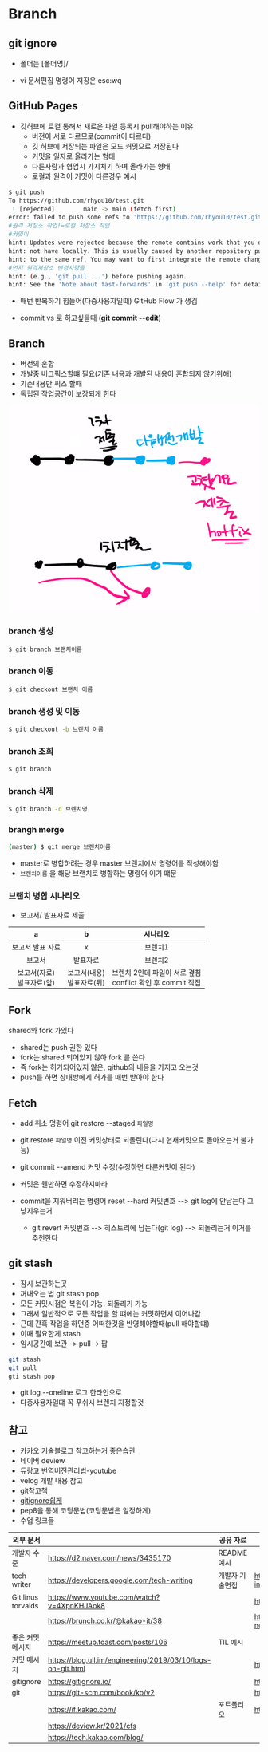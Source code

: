 # Branch

## git ignore

- 폴더는 [폴더명]/

- vi 문서편집 명령어 저장은 esc:wq



## GitHub Pages

- 깃허브에 로컬 통해서 새로운 파일 등록시 pull해야하는 이유
  - 버전이 서로 다르므로(commit이 다르다)
  - 깃 허브에 저장되는 파일은 모드 커밋으로 저장된다
  - 커밋을  일자로 올라가는 형태
  - 다른사람과 협업시 가지치기 하며 올라가는 형태
  - 로컬과 원격이 커밋이 다른경우 예시

```bash
$ git push
To https://github.com/rhyou10/test.git
 ! [rejected]        main -> main (fetch first)
error: failed to push some refs to 'https://github.com/rhyou10/test.git'
#원격 저장소 작업!=로컬 저장소 작업
#커밋이
hint: Updates were rejected because the remote contains work that you do
hint: not have locally. This is usually caused by another repository pushing
hint: to the same ref. You may want to first integrate the remote changes
#먼저 원격저장소 변경사항을 
hint: (e.g., 'git pull ...') before pushing again.
hint: See the 'Note about fast-forwards' in 'git push --help' for details.
```

- 매번 반복하기 힘들어(다중사용자일떄)  GitHub Flow 가 생김

- commit vs 로 하고싶을때 (**git commit --edit**)



## Branch

- 버전의 혼합
- 개발중 버그픽스할떄 필요(기존 내용과 개발된 내용이 혼합되지 않기위해)
- 기존내용만 픽스 할때
- 독립된 작업공간이 보장되게 한다

![image-20210810113008029](md-images/image-20210810113008029.png)

### branch 생성

```bash
$ git branch 브랜치이름
```

### branch 이동

```bash
$ git checkout 브랜치 이름
```

### branch 생성 및 이동

```bash
$ git checkout -b 브랜치 이름
```

### branch 조회

```bash
$ git branch
```

### branch 삭제

```bash
$ git branch -d 브렌치명
```



### brangh merge

```bash
(master) $ git merge 브랜치이름 
```

- master로 병합하려는 경우 master 브랜치에서 명령어를 작성해야함
- `브랜치이름` 을 해당 브랜치로 병합하는 명령어 이기 떄문

### 브랜치 병합 시나리오

- 보고서/ 발표자료 제출

|               a                |               b                |                           시나리오                           |
| :----------------------------: | :----------------------------: | :----------------------------------------------------------: |
|        보고서 발표 자료        |               x                |                           브렌치1                            |
|             보고서             |            발표자료            |                           브렌치2                            |
| 보고서(자료)<br />발표자료(앞) | 보고서(내용)<br />발표자료(뒤) | 브렌치 2인데 파일이 서로 곂침<br />conflict 확인 후 commit 직접 |

## Fork

shared와 fork 가있다

- shared는 push 권한 있다
- fork는 shared 되어있지 않아 fork 를 쓴다
- 즉 fork는 허가되어있지 않은, github의 내용을 가지고 오는것
- push를 하면 상대방에게 허가를 매번 받아야 한다



##  Fetch

- add 취소 명령어 git restore --staged `파일명`

- git restore `파일명` 이전 커밋상태로 되돌린다(다시 현재커밋으로 돌아오는거 불가능)
- git commit --amend 커밋 수정(수정하면 다른커밋이 된다)
- 커밋은 웬만하면 수정하지마라
- commit을 지워버리는 명령어 reset --hard 커밋번호 --> git log에 안남는다 그냥지우는거
  - git revert 커밋번호 -->  히스토리에 남는다(git log) --> 되돌리는거 이거를 추천한다



## git stash

- 잠시 보관하는곳
- 꺼내오는 법 git stash pop
- 모든 커밋시점은 복원이 가능. 되돌리기 가능
- 그래서 일반적으로 모든 작업을 할 떄에는 커밋하면서 이어나감
- 근데 간혹 작업을 하던중 어떠한것을 반영해야할때(pull 해야할떄)
- 이때 필요한게 stash
- 임시공간에 보관 -> pull -> 팝

~~~bash
git stash
git pull
gti stash pop
~~~

- git log --oneline 로그 한라인으로
- 다중사용자일떄 꼭 푸쉬시 브렌치 지정할것



## 참고

- 카카오 기술블로그 참고하는거 좋은습관
- 네이버 deview
- 듀랑고 번역버전관리법-youtube
- velog 개발 내용 참고
- [git참고책](https://git-scm.com/book/ko/v2)
- [gitignore쉽게](https://www.toptal.com/developers/gitignore)
- pep8을 통해 코딩문법(코딩문법은 일정하게)
- 수업 링크들

| 외부 문서          |                                                             | 공유 자료       |                                                         |
| ------------------ | ----------------------------------------------------------- | --------------- | ------------------------------------------------------- |
| 개발자 수준        | https://d2.naver.com/news/3435170                           | README 예시     |                                                         |
| tech writer        | https://developers.google.com/tech-writing                  | 개발자 기술면접 | https://github.com/gyoogle/tech-interview-for-developer |
| Git linus torvalds | https://www.youtube.com/watch?v=4XpnKHJAok8                 |                 | https://github.com/tensorflow/tensorflow                |
|                    | https://brunch.co.kr/@kakao-it/38                           |                 | https://github.com/krta2/awesome-nonsan                 |
| 좋은 커밋메시지    | https://meetup.toast.com/posts/106                          | TIL 예시        |                                                         |
| 커밋 메시지        | https://blog.ull.im/engineering/2019/03/10/logs-on-git.html |                 | https://github.com/wonism/TIL                           |
| gitignore          | https://gitignore.io/                                       |                 | https://github.com/namjunemy/TIL                        |
| git                | https://git-scm.com/book/ko/v2                              |                 | https://github.com/ksu3101/TIL                          |
|                    | https://if.kakao.com/                                       | 포트폴리오      | https://startbootstrap.com/                             |
|                    | https://deview.kr/2021/cfs                                  |                 |                                                         |
|                    | https://tech.kakao.com/blog/                                |                 |                                                         |



